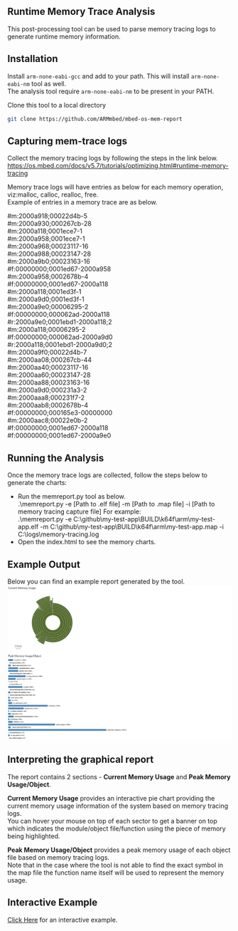 ## Runtime Memory Trace Analysis
This post-processing tool can be used to parse memory tracing logs to generate runtime memory information. 

## Installation
Install `arm-none-eabi-gcc` and add to your path. This will install `arm-none-eabi-nm` tool as well.    
The analysis tool require `arm-none-eabi-nm` to be present in your PATH.

Clone this tool to a local directory   
```bash
git clone https://github.com/ARMmbed/mbed-os-mem-report
```

## Capturing mem-trace logs
Collect the memory tracing logs by following the steps in the link below.   
https://os.mbed.com/docs/v5.7/tutorials/optimizing.html#runtime-memory-tracing

Memory trace logs will have entries as below for each memory operation, viz:malloc, calloc, realloc, free.   
Example of entries in a memory trace are as below.   

#m:2000a918;00022d4b-5   
#m:2000a930;000267cb-28   
#m:2000a118;0001ece7-1   
#m:2000a958;0001ece7-1   
#m:2000a968;00023117-16   
#m:2000a988;00023147-28   
#m:2000a9b0;00023163-16   
#f:00000000;0001ed67-2000a958   
#m:2000a958;0002678b-4   
#f:00000000;0001ed67-2000a118   
#m:2000a118;0001ed3f-1   
#m:2000a9d0;0001ed3f-1   
#m:2000a9e0;00006295-2   
#f:00000000;000062ad-2000a118   
#r:2000a9e0;0001ebd1-2000a118;2   
#m:2000a118;00006295-2   
#f:00000000;000062ad-2000a9d0   
#r:2000a118;0001ebd1-2000a9d0;2   
#m:2000a9f0;00022d4b-7   
#m:2000aa08;000267cb-44   
#m:2000aa40;00023117-16   
#m:2000aa60;00023147-28   
#m:2000aa88;00023163-16   
#m:2000a9d0;000231a3-2   
#m:2000aaa8;000231f7-2   
#m:2000aab8;0002678b-4   
#f:00000000;000165e3-00000000   
#m:2000aac8;00022e0b-2   
#f:00000000;0001ed67-2000a118   
#f:00000000;0001ed67-2000a9e0   

## Running the Analysis   
Once the memory trace logs are collected, follow the steps below to generate the charts:
* Run the memreport.py tool as below.   
   .\memreport.py -e [Path to .elf file] -m [Path to .map file] -i [Path to memory tracing capture file]
   For example:   
   .\memreport.py -e C:\github\my-test-app\BUILD\k64f\arm\my-test-app.elf -m C:\github\my-test-app\BUILD\k64f\arm\my-test-app.map -i C:\logs\memory-tracing.log   
* Open the index.html to see the memory charts.

## Example Output
Below you can find an example report generated by the tool.   
![d3.js based Memory Tracing Report Statistics](docs/example.png)

## Interpreting the graphical report
The report contains 2 sections - **Current Memory Usage** and **Peak Memory Usage/Object**.   

**Current Memory Usage** provides an interactive pie chart providing the current memory usage information of the system based on memory tracing logs.    
You can hover your mouse on top of each sector to get a banner on top which indicates the module/object file/function using the piece of memory being highlighted.   

**Peak Memory Usage/Object** provides a peak memory usage of each object file based on memory tracing logs.    
Note that in the case where the tool is not able to find the exact symbol in the map file the function name itself will be used to represent the memory usage.   

## Interactive Example
[Click Here](https://senramakri.github.io/mbed-os-mem-report/) for an interactive example.
